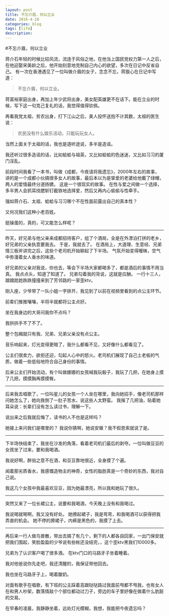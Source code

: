 ```yaml
---
layout: post
title: 不忘介眉，何以立业
date: 2016-4-18
categories: blog
tags: [life]
description:
---
```



#不忘介眉，何以立业

蒋介石年轻的时候比较风流，流连于风俗之地，在他当上国民党权力第一人之后，在他迎娶宋美龄之后，他开始刻意地克制自己内心的欲望，多次在日记中反省自己。
有一次在香港遇见了一位叫做介眉的女子，念念不忘，蒋狠心在日记中写道：
> 不忘介眉，何以立业。

蒋富裕家庭出身，再加上年少武将出身，美女配英雄更不在话下。能在立业的时候，写下这一句克己复礼的话，我觉得值得钦佩。

再看我党太祖，贫农出身，打下江山之后，美人投怀送抱不计其数，太祖的医生说：
> 农民没有什么娱乐活动，只能玩玩女人。

当然上面关于太祖的话，我也是道听途说，多半是造谣。

我还听过很多造谣的话，比如蛤蛤与祖英，又比如蛤蛤的色迷迷，又比如习习的厦门淫乱。

前段时间我看了一本书，叫做《成都，今夜请将我遗忘》，2000年左右的故事，讲的是一个成都小伙搞很多女人的故事，最后本以为是挚爱的老婆给他戴了绿帽，两人的爱情最终分道扬镳。
这是一个很现实的故事。
在性与爱之间做一个选择，多半男人会抓耳挠腮斩钉截铁地选择爱，然后又再内心偷偷与性牵手。

强如蒋介石、太祖、蛤蛤与习习哪个不在性面前露出自己的真本性？

又何况我们这种小老百姓。

挺操蛋的，真的，可又能怎么样呢？

------------------
昨天，好兄弟与他父亲来成都招待客户，组了个酒局，全是在外漂泊打拼的老乡，好兄弟的父亲执意要我去。
于是，我就去了。
在酒局上，大道理、生意经、兄弟情三板斧讲完之后，这些个老司机开始聊起了下半场。
气氛开始变得暧昧，空气中弥漫着女人香水的味道。

好兄弟的父亲对我说，你也去，等会下半场大家都喝多了，都是酒后的事情不用当真。
我点点头，知道了知道了。
兄弟勾着我的背说，这就是应酬。
一行十三人，踉踉跄跄跌跌撞撞来到了芳邻路的一家歪ktv。

刚入座，少爷带了一队小姐一字排开，我见到了以前在视频里看到的点公主环节。

前辈们推推嚷嚷，半将半就都将公主点好。

坐在我身边的大哥问我你不点吗？

我拱拱手不了不了。

整个包厢就只有我、兄弟、兄弟父亲没有点公主。

音乐响起来，灯光变得更暗了，我什么都看不见，又好像什么都看见了。

公主们很卖力，欲拒还迎，勾起人心中的怒火。老司机们展现了自己土老板的气质，做着一些低俗地符合自己身份的事情。

后来公主们开始流动，有个叫做娜娜的女孩喊我玩骰子，我玩了几把，在她身上摸了几把，摸摸胸再摸摸臀。

-------------------
后来我去唱歌了，一位叫星儿的女孩一个人坐在哪里，我向她招手，像老司机那样问她怎么了，她向我倒了一肚子苦水，说这些人太野蛮。
我揩了几把油，贴着她耳朵说：长辈们没有怎么读过书，理解一下。

说出来之后我就后悔了，读书的人不也是这样吗？

她接上来问我们是哪里的？ 我说你猜啊，她说安徽？我不假思索就说了是。

----------------------------

下半场快结束了，我坐在沙发的角落，看着老司机们最后的剥夺。一位叫做豆豆的女孩坐了过来，要和我喝酒。

我说好啊，醉翁之意不在酒，和豆豆靠地很近，全身摸了个遍。

闻着那劣质香水，我感慨造物主的神奇，女性的脂肪真是一个奇妙的东西，我对自己说。

我这几个女孩中我最喜欢豆豆，因为她最漂亮，所以我和她玩了很久。

--------------------------------

突然又来了一位长裙公主，说要和我喝酒，今天晚上没有和我喝过。

我说喝就喝啊，我又没有好处。
她撩起裙子，我是弯弯，和我喝酒可以获得把我弄直的机会。
她不停的撩裙子，内裤是黑色的，我摸了上去。

----------------------------------
再后来一行人做鸟兽散，带出去搞了有几个，剩下的人都各自回家，一出门保安就把我们围起，笑脸盈盈的少爷说有些帐还没结完，，这个歪ktv黑我们10000多。

兄弟为了认识客户喝了很多酒。 在ktv门口的马路牙子坐着睡着。

我对他爸说你先走吧，我还清醒的，我保证带他回去。

我也坐在马路牙子上，喝着酸奶。

对面有歌手在唱歌，有下班的公主踩着高跟哒哒路过我面前甩都不甩我，也有女人在和男人吵架，数落情敌个个部位都动过刀子，旁边的车子里好像在做着什么肮脏的交易。

在早春的凌晨，我静静坐着，远处灯光模糊，我想，我能把今夜遗忘吗？





